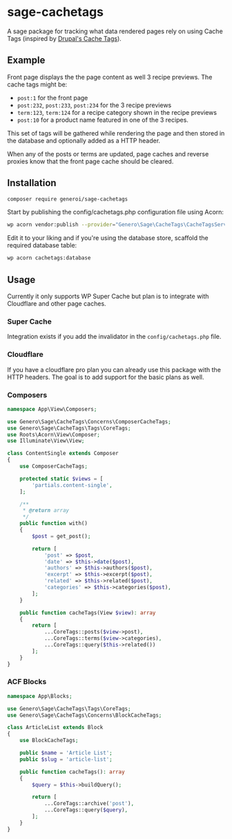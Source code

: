# sage-cachetags

A sage package for tracking what data rendered pages rely on using Cache Tags (inspired by [Drupal's Cache Tags](https://www.drupal.org/docs/drupal-apis/cache-api/cache-tags)).

## Example

Front page displays the the page content as well 3 recipe previews. The cache tags might be:

- `post:1` for the front page
- `post:232`, `post:233`, `post:234` for the 3 recipe previews
- `term:123`, `term:124` for a recipe category shown in the recipe previews
- `post:10` for a product name featured in one of the 3 recipes.

This set of tags will be gathered while rendering the page and then stored in the database and optionally added as a HTTP header.

When any of the  posts or terms are updated, page caches and reverse proxies know that the front page cache should be cleared.

## Installation

```sh
composer require generoi/sage-cachetags
```

Start by publishing the config/cachetags.php configuration file using Acorn:

```sh
wp acorn vendor:publish --provider="Genero\Sage\CacheTags\CacheTagsServiceProvider"
```

Edit it to your liking and if you're using the database store, scaffold the required database table:

```sh
wp acorn cachetags:database
```

## Usage

Currently it only supports WP Super Cache but plan is to integrate with Cloudflare and other page caches.

### Super Cache

Integration exists if you add the invalidator in the `config/cachetags.php` file.

### Cloudflare

If you have a cloudflare pro plan you can already use this package with the HTTP headers. The goal is to add support for the basic plans as well.

### Composers

```php
namespace App\View\Composers;

use Genero\Sage\CacheTags\Concerns\ComposerCacheTags;
use Genero\Sage\CacheTags\Tags\CoreTags;
use Roots\Acorn\View\Composer;
use Illuminate\View\View;

class ContentSingle extends Composer
{
    use ComposerCacheTags;

    protected static $views = [
        'partials.content-single',
    ];

    /**
     * @return array
     */
    public function with()
    {
        $post = get_post();

        return [
            'post' => $post,
            'date' => $this->date($post),
            'authors' => $this->authors($post),
            'excerpt' => $this->excerpt($post),
            'related' => $this->related($post),
            'categories' => $this->categories($post),
        ];
    }

    public function cacheTags(View $view): array
    {
        return [
            ...CoreTags::posts($view->post),
            ...CoreTags::terms($view->categories),
            ...CoreTags::query($this->related())
        ];
    }
}

```

### ACF Blocks

```php
namespace App\Blocks;

use Genero\Sage\CacheTags\Tags\CoreTags;
use Genero\Sage\CacheTags\Concerns\BlockCacheTags;

class ArticleList extends Block
{
    use BlockCacheTags;

    public $name = 'Article List';
    public $slug = 'article-list';

    public function cacheTags(): array
    {
        $query = $this->buildQuery();

        return [
            ...CoreTags::archive('post'),
            ...CoreTags::query($query),
        ];
    }
}
```
